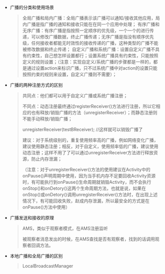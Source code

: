 - 广播的分类和使用场景

  > 全局广播和局内广播：全局广播表示该广播可以通知/接收其他应用，局内广播是指广播的通知和接收只能在在同一个应用中处理；
  > 有序广播和无序广播：有序广播是指按照一定顺序的优先级，一个一个的进行传递，可以修改广播数据，终止广播传递；无序广播是指没有顺序优先级，任何接收者都能无时效性的接收传递的广播，这种类型的广播不能被修改数据和终止传递；
  > 自定义广播和系统广播：设置自定义广播不具有约束性，自己想怎样设置都行；设置系统广播具有约束性，只能按照定义的规则设置；（注意：实现自定义/系统广播的步骤都是一样的，都是通过设置action来标识广播，只不过系统广播中对action的设置只能按照约束的规则来设置，自定义广播则不需要）；

- 广播的两种注册方式的区别

  > 共同点：他们都可以用于自定义广播或系统广播注册；
  >
  > 不同点：动态注册最终通过registerReceiver()方法进行注册，所以它相应的也有释放/销毁广播的方法（unregisterReceiver）；而静态注册则不能手动释放/销毁广播；
  >
  > unregisterReceiver(testBReceiver); //这样就可以销毁广播了
  >
  > 建议：对于系统级别的，重复使用频率高的广播，例如网络变化广播，建议使用静态注册；相反，对于自定义，使用频率低的广播，建议使用动态注册；这样不用了了可以通过unregisterReceiver方法进行释放资源，防止内存泄漏；
  >
  > （注意：对于unregisterReceiver()方法的使用建议在Activity中的onPause()声明周期中使用，因为当手机内存不足要回收Activity资源时，有可能执行到onPause()生命周期就销毁Activity，而不会执行onStop()和onDetory()这两个生命周期方法，也就是说，如果在onStop()或onDetory()调用unregisterReceiver()方法时，在出现上述情况下，有可能回收失败，赵成内存泄漏，所以最安全的方式是在onPause()方法中使用）

- 广播发送和接收的原理

  > AMS，类似于观察者模式，在AMS注册监听
  >
  > 被观察者消息发出的时候，在AMS查找是否有观察者，找到的话调用观察者回调方法。

- 本地广播和全局广播的区别

  > LocalBroadcastManager